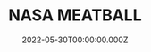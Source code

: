 ---
date: 2022-05-30T00:00:00.000Z
description: An all black NASA meatball that @flammableisfun created out of plywood.
draft: false
icon: 2022-05-30-nasa-meatball.webp
language: en
title: NASA MEATBALL
link: https://www.reddit.com/r/tomsachs/comments/xy8kb7/i_really_wanted_my_own_nasa_meatball_sign/#lightbox
alt: A photo of an all Black NASA meatball mounted on a white wall. In the lower left of the frame is the corner of a table. 

---
